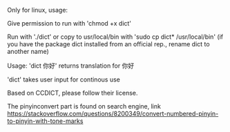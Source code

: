 Only for linux, usage:

Give permission to run with 'chmod +x dict'

Run with './dict' or copy to usr/local/bin with 'sudo cp dict* /usr/local/bin' (if you have the package dict installed from an official rep., rename dict to another name)

Usage: 'dict 你好' returns translation for 你好

'dict' takes user input for continous use

Based on CCDICT, please follow their license.

The pinyinconvert part is found on search engine, link https://stackoverflow.com/questions/8200349/convert-numbered-pinyin-to-pinyin-with-tone-marks
